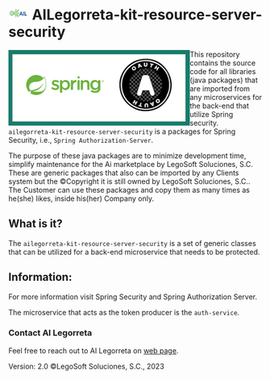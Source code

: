 # <img height="25" src="./images/AILLogoSmall.png" width="40"/> AILegorreta-kit-resource-server-security


<a href="https://www.legosoft.com.mx"><img height="150px" src="./images/AuthServerLogo.png" alt="AI Legorreta" align="left"/></a>
This repository contains the source code for all libraries (java packages) that are imported from any microservices for
the back-end that utilize Spring security. `ailegorreta-kit-resource-server-security` is a packages for Spring
Security, i.e., `Spring Authorization-Server`.

The purpose of these java packages are to minimize development time, simplify maintenance for the Ai marketplace by
LegoSoft Soluciones, S.C. These are generic packages that also can be imported by any Clients system but the
©Copyright it is still owned by LegoSoft Soluciones, S.C.. The Customer can use these packages and copy them
as many times as he(she) likes, inside his(her) Company only.
## What is it?

The `ailegorreta-kit-resource-server-security` is a set of generic classes that can be utilized for a back-end
microservice that needs to be protected.

## Information:

For more information visit Spring Security and Spring Authorization Server.

The microservice that acts as the token producer is the `auth-service`.


### Contact AI Legorreta

Feel free to reach out to AI Legorreta on [web page](https://legosoft.com.mx).


Version: 2.0
©LegoSoft Soluciones, S.C., 2023
